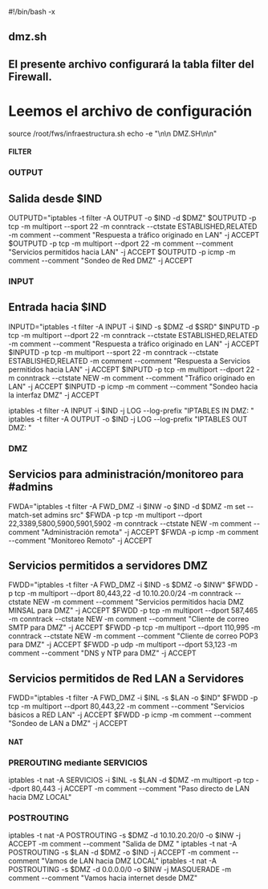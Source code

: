 #!/bin/bash -x 
## dmz.sh ##
## El presente archivo configurará la tabla filter del Firewall. 
# Leemos el archivo de configuración 
source /root/fws/infraestructura.sh
echo -e "\n\n DMZ.SH\n\n"
 
#### FILTER ####
### OUTPUT ###
## Salida desde $IND
OUTPUTD="iptables -t filter -A OUTPUT -o $IND -d $DMZ" 
$OUTPUTD -p tcp -m multiport --sport 22 -m conntrack --ctstate ESTABLISHED,RELATED -m comment --comment "Respuesta a tráfico originado en LAN" -j ACCEPT
$OUTPUTD -p tcp -m multiport --dport 22 -m comment --comment "Servicios permitidos hacia LAN" -j ACCEPT
$OUTPUTD -p icmp -m comment --comment "Sondeo de Red DMZ" -j ACCEPT  

### INPUT ### 
## Entrada hacia $IND
INPUTD="iptables -t filter -A INPUT -i $IND -s $DMZ -d $SRD" 
$INPUTD -p tcp -m multiport --dport 22 -m conntrack --ctstate ESTABLISHED,RELATED -m comment --comment "Respuesta a tráfico originado en LAN" -j ACCEPT
$INPUTD -p tcp -m multiport --sport 22 -m conntrack --ctstate ESTABLISHED,RELATED -m comment --comment "Respuesta a Servicios permitidos hacia LAN" -j ACCEPT
$INPUTD -p tcp -m multiport --dport 22 -m conntrack --ctstate NEW -m comment --comment "Tráfico originado en LAN" -j ACCEPT 
$INPUTD -p icmp -m comment --comment "Sondeo hacia la interfaz DMZ" -j ACCEPT 

iptables -t filter -A INPUT -i $IND -j LOG --log-prefix "IPTABLES IN DMZ: "
iptables -t filter -A OUTPUT -o $IND -j LOG --log-prefix "IPTABLES OUT DMZ: "

### DMZ ###
## Servicios para administración/monitoreo para #admins
FWDA="iptables -t filter -A FWD_DMZ -i $INW -o $IND -d $DMZ -m set --match-set admins src"
$FWDA -p tcp -m multiport --dport 22,3389,5800,5900,5901,5902 -m conntrack --ctstate NEW -m comment --comment "Administración remota" -j ACCEPT
$FWDA -p icmp -m comment --comment "Monitoreo Remoto" -j ACCEPT

## Servicios permitidos a servidores DMZ
FWDD="iptables -t filter -A FWD_DMZ -i $IND -s $DMZ -o $INW"
$FWDD -p tcp -m multiport --dport 80,443,22  -d 10.10.20.0/24 -m conntrack --ctstate NEW -m comment --comment "Servicios permitidos hacia DMZ MINSAL para DMZ" -j ACCEPT
$FWDD -p tcp -m multiport --dport 587,465 -m conntrack --ctstate NEW -m comment --comment "Cliente de correo SMTP para DMZ" -j ACCEPT
$FWDD -p tcp -m multiport --dport 110,995 -m conntrack --ctstate NEW -m comment --comment "Cliente de correo POP3 para DMZ" -j ACCEPT 
$FWDD -p udp -m multiport --dport 53,123 -m comment --comment "DNS y NTP para DMZ" -j ACCEPT

## Servicios permitidos de Red LAN a Servidores
FWDD="iptables -t filter -A FWD_DMZ -i $INL -s $LAN -o $IND"
$FWDD -p tcp -m multiport --dport 80,443,22 -m comment --comment "Servicios básicos a RED LAN" -j ACCEPT
$FWDD -p icmp -m comment --comment "Sondeo de LAN a DMZ" -j ACCEPT

#### NAT ####
### PREROUTING mediante SERVICIOS 
iptables -t nat -A SERVICIOS -i $INL -s $LAN -d $DMZ -m multiport -p tcp --dport 80,443 -j ACCEPT -m comment --comment "Paso directo de LAN hacia DMZ LOCAL"
### POSTROUTING ###
iptables -t nat -A POSTROUTING -s $DMZ -d 10.10.20.20/0 -o $INW -j ACCEPT -m comment --comment "Salida de DMZ "
iptables -t nat -A POSTROUTING -s $LAN -d $DMZ -o $IND -j ACCEPT -m comment --comment "Vamos de LAN hacia DMZ LOCAL"
iptables -t nat -A POSTROUTING -s $DMZ -d 0.0.0.0/0 -o $INW -j MASQUERADE -m comment --comment "Vamos hacia internet desde DMZ"
